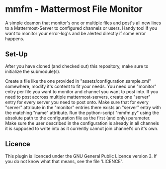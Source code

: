 mmfm - Mattermost File Monitor
===================================

A simple deamon that monitor's one or multiple files and post's all new lines to a Mattermost-Server to configured
channels or users. Handy tool if you want to monitor your error-log's and be alerted directly if some error happens.

## Set-Up

After you have cloned (and checked out) this repository, make sure to initialize the submodule(s).

Create a file like the one provided in "assets/configuration.sample.xml" somewhere, modify it's content to fit your
needs. You need one "monitor" entry per file you want to monitor and channel you want to post into. If you need to post
accross multiple mattermost-servers, create one "server" entry for every server you need to post onto. Make sure that
for every "server" attribute in the "monitor" entries there exists an "server" entry with the matching "name" attribute.
Run the python-script "mmfm.py" using the absolute path to the configuration file as the first (and only) parameter.
Make sure the user described in the configuration is already in all channels it is supposed to write into as it
currently cannot join channel's on it's own.

## Licence

This plugin is licenced under the GNU General Public Licence version 3.
If you do not know what that means, see the file 'LICENCE'.

